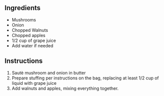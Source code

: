 ## Ingredients

* Mushrooms
* Onion
* Chopped Walnuts
* Chopped apples
* 1/2 cup of grape juice
* Add water if needed

## Instructions

1. Sautè mushroom and onion in butter
2. Prepare stuffing per instructions on the bag, replacing at least 1/2 cup of liquid with grape juice
3. Add walnuts and apples, mixing everything together.
